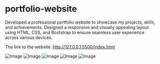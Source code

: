 # portfolio-website
Developed a professional portfolio website to showcase my projects, skills, and achievements.  Designed a responsive and visually appealing layout using HTML, CSS, and Bootstrap to ensure seamless user experience across various devices.

The link to the website: http://127.0.0.1:5500/index.html

![Image](https://github.com/user-attachments/assets/a81a056d-56a1-4075-9427-e5bd0c8d586d)
![Image](https://github.com/user-attachments/assets/1590a1fb-bcb3-4b21-95d6-016dda163339)
![Image](https://github.com/user-attachments/assets/e72f79a4-301c-40c4-adea-2dee044ea385)
![Image](https://github.com/user-attachments/assets/bf4c6ae9-2632-4962-9927-b56da810de28)
![Image](https://github.com/user-attachments/assets/c51892db-f37d-4b6d-bf1a-a3862de9b597)

